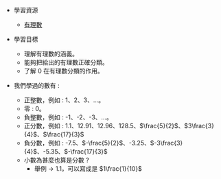 - 學習資源
  - [有理數](https://www.bilibili.com/video/BV114411Q7Y4?p=2&vd_source=dd97ccca0358cc54d2813737943d2b54 "有理數")

- 學習目標
  - 理解有理數的涵義。
  - 能夠把給出的有理數正確分類。
  - 了解 0 在有理數分類的作用。

- 我們學過的數有 :
  - 正整數，例如 : 1、2、3、...。
  - 零 : 0。
  - 負整數，例如 : -1、-2、-3、...。
  - 正分數，例如 : 1.1、12.91、12.96、128.5、$\frac{5}{2}$、$3\frac{3}{4}$、$\frac{17}{3}$
  - 負分數，例如 : -7.5、$-\frac{5}{2}$、-3.25、$-3\frac{3}{4}$、-5.35、$-\frac{17}{3}$
  - 小數為甚麼也算是分數 ?
    - 舉例 $\to$ 1.1，可以寫成是 $1\frac{1}{10}$
